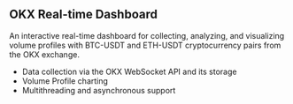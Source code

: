 ## OKX Real-time Dashboard

An interactive real-time dashboard for collecting, analyzing, and visualizing volume profiles with BTC-USDT and ETH-USDT cryptocurrency pairs from the OKX exchange.

- Data collection via the OKX WebSocket API and its storage
- Volume Profile charting
- Multithreading and asynchronous support